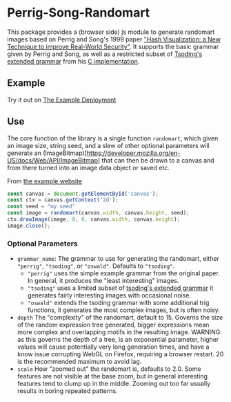 
# Perrig-Song-Randomart

This package provides a (browser side) js module to generate randomart images
based on Perrig and Song's 1999 paper ["Hash Visualization: a New Technique to
improve Real-World Security"](https://people.eecs.berkeley.edu/~dawnsong/papers/randomart.pdf).
It supports the basic grammar given by Perrig and Song, as well as a restricted
subset of [Tsoding's](https://github.com/tsoding) 
[extended grammar](https://github.com/tsoding/randomart/blob/main/grammar.bnf) 
from his [C implementation](https://github.com/tsoding/randomart). 

## Example
Try it out on [The Example Deployment](https://james-oswald.github.io/Perrig-Song-Randomart/)

## Use

The core function of the library is a single function `randomart`, which
given an image size, string seed, and a slew of other optional parameters will generate an (ImageBitmap)[https://developer.mozilla.org/en-US/docs/Web/API/ImageBitmap] that can then be drawn to a canvas and from there turned into an image data object or saved etc.

From [the example website](https://github.com/James-Oswald/Perrig-Song-Randomart/blob/main/index.html)
```js
const canvas = document.getElementById('canvas');
const ctx = canvas.getContext('2d');
const seed = "my seed"
const image = randomart(canvas.width, canvas.height, seed);
ctx.drawImage(image, 0, 0, canvas.width, canvas.height);
image.close();
```

### Optional Parameters
* `grammar_name`: The grammar to use for generating the randomart, either `"perrig"`, `"tsoding"`, or `"oswald"`. Defaults to `"tsoding"`.
  * `"perrig"` uses the simple example grammar from the original paper. In general, it produces the "least interesting" images.
  * `"tsoding"` uses a limited subset of [tsoding's extended grammar](https://github.com/tsoding/randomart/blob/main/grammar.bnf)
     it generates fairly interesting images with occasional noise.
  * `"oswald"` extends the tsoding grammar with some additional trig functions, it generates the most complex images, but is often noisy.
* `depth` The "complexity" of the randomart, default to 15. Governs the size of the random expression tree generated, bigger expressions mean more complex and overlapping motifs in the resulting image.
WARNING: as this governs the depth of a tree, is an exponential parameter, higher values will cause potentially very long
generation times, and have a know issue corrupting WebGL on Firefox, requiring a browser restart. 20 is the recommended maximum to avoid lag. 
* `scale` How "zoomed out" the randomart is, defaults to 2.0. Some features are not visible at the base zoom, but in general interesting features
tend to clump up in the middle. Zooming out too far usually results in boring repeated patterns.

